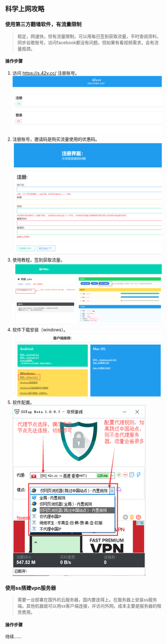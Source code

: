 ## 科学上网攻略
###  使用第三方翻墙软件，有流量限制
> 稳定，网速快，但有流量限制，可以用每日签到获取流量，平时查阅资料，同步谷歌账号，访问facebook都没有问题。但如果有看视频需求，会有流量瓶颈。

#### 操作步骤

1. 访问 https://s.42v.cc/ 注册账号。
    ![](assets/账号.png)
2. 注册账号，邀请码是购买流量使用的优惠码。
    ![](assets/账户注册.png)
1. 使用教程，签到获取流量。
    ![](assets/使用教程1.png)
2. 软件下载安装（windows）。
    ![](assets/使用教程2.png)
3. 软件配置。  
    ![](assets/软件配置1.png)

###  使用ss搭建vpn服务器
> 需要一台部署在国外的云服务器，国内要连得上。在服务器上安装ss服务端。其他机器就可以用ss客户端连接，并访问外网。成本主要是服务器的租赁费用。
#### 操作步骤
待续……